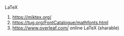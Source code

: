 LaTeX
1. https://miktex.org/
2. https://tug.org/FontCatalogue/mathfonts.html
3. https://www.overleaf.com/ online LaTeX (sharable)
